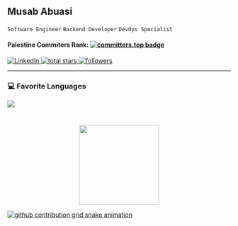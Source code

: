 ## Musab Abuasi

`Software Engineer` `Backend Developer` `DevOps Specialist`

#### Palestine Commiters Rank: [![committers.top badge](https://user-badge.committers.top/palestine_private/Musab520.svg)](https://user-badge.committers.top/palestine_private/Musab520)

<p align="left">
  <a href="https://www.linkedin.com/in/musab-abuasi/" target="_blank">
    <img alt="LinkedIn" title="LinkedIn" src="https://custom-icon-badges.demolab.com/badge/-LinkedIn-blue?style=for-the-badge&logo=linkedin&logoColor=white&cache_seconds=3600"/>
  </a>
  <a href="https://github.com/musab520?tab=repositories&sort=stargazers" target="_blank">
        <img alt="total stars" title="Total stars on GitHub" src="https://custom-icon-badges.demolab.com/github/stars/musab520?color=236ad3&style=for-the-badge&labelColor=1155ba&logo=star&cache_seconds=3600"/>
  </a>
  <a href="https://github.com/musab520?tab=followers" target="_blank">
    <img alt="followers" title="Follow me on Github" src="https://custom-icon-badges.demolab.com/github/followers/musab520?color=55960c&labelColor=488207&style=for-the-badge&logo=person-add&label=Follow&logoColor=white"/></a>

</p>

---

### 💻 Favorite Languages

<p align="left">
  <a href="https://skillicons.dev">
    <img src="https://skillicons.dev/icons?i=git,java,cs,linux,bash,docker,ansible,jenkins,html,css,js">
</p>

#

<p align="center">
    <picture>
          <source srcset="https://github-readme-stats.vercel.app/api?username=musab520&show_icons=true&include_all_commits=true&theme=vue&bg_color=00000000&icon_color=58a6ef&hide_border=true&rank_icon=github" media="(prefers-color-scheme: light), (prefers-color-scheme: no-preference)" />
        <source srcset="https://github-readme-stats.vercel.app/api?username=musab520&show_icons=true&include_all_commits=true&theme=vue&text_color=ffffff&bg_color=00000000&icon_color=58a6ef&hide_border=true&rank_icon=github" media="(prefers-color-scheme: dark)" />
        <img height="180em" src="https://github-readme-stats.vercel.app/api?username=musab520&show_icons=true" />
    </picture>
</p>

<picture align=center>
  <source media="(prefers-color-scheme: dark)" srcset="https://raw.githubusercontent.com/musab520/musab520/output/github-contribution-grid-snake-dark.svg">
  <source media="(prefers-color-scheme: light)" srcset="https://raw.githubusercontent.com/musab520/musab520/output/github-contribution-grid-snake.svg">
  <img alt="github contribution grid snake animation" src="https://raw.githubusercontent.com/musab520/musab520/output/github-contribution-grid-snake.svg">
</picture>

